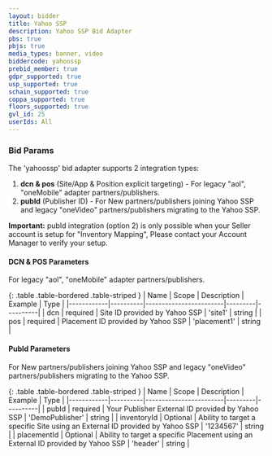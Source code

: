 ```yaml
---
layout: bidder
title: Yahoo SSP
description: Yahoo SSP Bid Adapter
pbs: true
pbjs: true
media_types: banner, video
biddercode: yahoossp
prebid_member: true
gdpr_supported: true
usp_supported: true
schain_supported: true
coppa_supported: true
floors_supported: true
gvl_id: 25
userIds: All
---
```


### Bid Params
The 'yahoossp' bid adapter supports 2 integration types:
1. **dcn & pos** (Site/App & Position explicit targeting) - For legacy "aol", "oneMobile" adapter partners/publishers.
2. **pubId** (Publisher ID) - For New partners/publishers joining Yahoo SSP and legacy "oneVideo" partners/publishers migrating to the Yahoo SSP.

**Important:** pubId integration (option 2) is only possible when your Seller account is setup for "Inventory Mapping", Please contact your Account Manager to verify your setup.

#### DCN & POS Parameters
For legacy "aol", "oneMobile" adapter partners/publishers.

{: .table .table-bordered .table-striped }
| Name       | Scope    | Description            | Example | Type     |
|------------|----------|------------------------|---------|----------|
| dcn | required | Site ID provided by Yahoo SSP | 'site1' | string |
| pos | required | Placement ID provided by Yahoo SSP | 'placement1' | string |

#### PubId Parameters
For New partners/publishers joining Yahoo SSP and legacy "oneVideo" partners/publishers migrating to the Yahoo SSP.

{: .table .table-bordered .table-striped }
| Name       | Scope    | Description            | Example | Type     |
|------------|----------|------------------------|---------|----------|
| pubId | required | Your Publisher External ID provided by Yahoo SSP | 'DemoPublisher' | string |
| inventoryId | Optional | Ability to target a specific Site using an External ID provided by Yahoo SSP | '1234567' | string |
| placementId | Optional | Ability to target a specific Placement using an External ID provided by Yahoo SSP | 'header' | string |